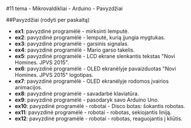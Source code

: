 ﻿#11 tema - Mikrovaldikliai - Arduino - Pavyzdžiai

##Pavyzdžiai (rodyti per paskaitą)
- **ex1**: pavyzdinė programėlė - mirksinti lemputė.
- **ex2**: pavyzdinė programėlė - lemputė, kurią įjungia mygtukas.
- **ex3**: pavyzdinė programėlė - garsinis signalas.
- **ex4**: pavyzdinė programėlė - Mario garso takelis.
- **ex5**: pavyzdinė programėlė - LCD ekrane slenkantis tekstas "Novi Homines. JPVS 2015".
- **ex6**: pavyzdinė programėlė - OLED ekranėlyje pavaizduotas "Novi Homines. JPVS 2015" logotipas.
- **ex7**: pavyzdinė programėlė - OLED ekranėlyje rodomos įvairios animacijos.
- **ex8**: pavyzdinė programėlė - savadarbė klaviatūra.
- **ex9**: pavyzdinė programėlė - pasodaryk savo Arduino Uno.
- **ex10**: pavyzdinė programėlė - robotai - Disco botas: šokantis robotas.
- **ex11**: pavyzdinė programėlė - robotai - robotas, sekiojantis liniją.
- **ex12**: pavyzdinė programėlė - robotai - robotas, reaguojantis į kliūtis.
